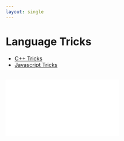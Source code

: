 ```yaml
---
layout: single
---
```


# Language Tricks

* [C++ Tricks](./cpp/README.md)
* [Javascript Tricks](./javascript/README.md)

<br/>

<iframe data-aa="1180202" src="//acceptable.a-ads.com/1180202" scrolling="no" style="border:0px; padding:0; overflow:hidden" allowtransparency="true"></iframe>